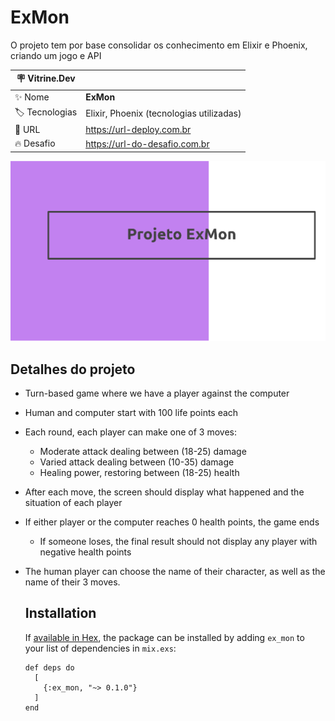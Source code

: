 # ExMon

  O projeto tem por base consolidar os conhecimento em Elixir e Phoenix, criando um jogo e API

| :placard: Vitrine.Dev |                                          |
|-----------------------|------------------------------------------|
| :sparkles: Nome       | **ExMon**                                |
| :label: Tecnologias   | Elixir, Phoenix (tecnologias utilizadas) |
| :rocket: URL          | https://url-deploy.com.br                |
| :fire: Desafio        | https://url-do-desafio.com.br            |

<!-- Inserir imagem com a #vitrinedev ao final do link -->
![](https://raw.githubusercontent.com/alexnogueirasilva/ex_mon/main/Screenshot%20from%202023-03-02%2009-05-28.png#vitrinedev)

## Detalhes do projeto

* Turn-based game where we have a player against the computer 
* Human and computer start with 100 life points each 
* Each round, each player can make one of 3 moves: 
  * Moderate attack dealing between (18-25) damage 
  * Varied attack dealing between (10-35) damage 
  * Healing power, restoring between (18-25) health 
* After each move, the screen should display what happened and the situation of each player 
* If either player or the computer reaches 0 health points, the game ends 
  * If someone loses, the final result should not display any player with negative health points 
* The human player can choose the name of their character, as well as the name of their 3 moves.


  ## Installation

  If [available in Hex](https://hex.pm/docs/publish), the package can be installed
  by adding `ex_mon` to your list of dependencies in `mix.exs`:

  ```
  def deps do
    [
      {:ex_mon, "~> 0.1.0"}
    ]
  end
  ```
